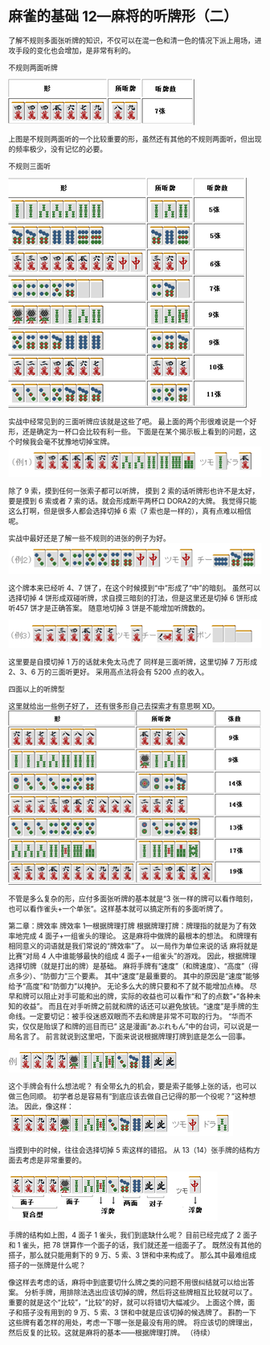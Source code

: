 # 麻雀的基础 12—麻将的听牌形（二）

了解不规则多面张听牌的知识，不仅可以在混一色和清一色的情况下派上用场，进攻手段的变化也会增加，是非常有利的。

 不规则两面听牌

![image](./output/image_page35_11.png)

上图是不规则两面听的一个比较重要的形，虽然还有其他的不规则两面听，但出现的频率极少，没有记忆的必要。

 不规则三面听

![image](./output/image_page36_7.png)

 实战中经常见到的三面听牌应该就是这些了吧。 最上面的两个形很难说是一个好形，还是确定为一杯口会比较有利一些。  下面是在某个揭示板上看到的问题，这个时候我会毫不犹豫地切掉宝牌。
![image](./output/image_page36_8.png)

除了 9 索，摸到任何一张索子都可以听牌， 摸到 2 索的话听牌形也许不是太好，要是摸到 6 索或者 7 索的话。就会形成断平两杯口 DORA2的大牌。  我觉得只能这么打啊，但是很多人都会选择切掉 6 索（7 索也是一样的），真有点难以相信呢。

 实战中最好还是了解一些不规则的进张的例子为好。
![image](./output/image_page36_9.png)

这个牌本来已经听 4、7 饼了，在这个时候摸到“中”形成了“中”的暗刻。 虽然可以选择切掉 4 饼形成双碰听牌，求自摸三暗刻的打法，但是这里还是切掉 6 饼形成听457 饼才是正确答案。 随意地切掉 3 饼是不能增加听牌数的。

![image](./output/image_page37_7.png)

这里要是自摸切掉 1 万的话就未免太马虎了 同样是三面听牌，这里切掉 7 万形成 2、3、6 万的三面听更好。 采用高点法将会有 5200 点的收入。

 四面以上的听牌型

 这里就给出一些例子好了， 还有很多形自己去探索才有意思啊 XD。
![image](./output/image_page37_8.png)

 不管是多么复杂的形，应付多面张听牌的基本就是“3 张一样的牌可以看作暗刻，也可以看作雀头+一个单张“。这样基本就可以搞定所有的多面听牌了。

第二章：牌效率
牌效率 1—根据牌理打牌
根据牌理打牌：牌理指的就是为了有效率地完成 4 面子+一组雀头的理论。 这是麻将中做牌的最根本的想法。 和牌理有相同意义的词语就是我们常说的“牌效率”了。  以一局作为单位来说的话 麻将就是比赛“对局 4 人中谁能够最快的组成 4 面子+一组雀头”的游戏。 因此，根据牌理选择切牌（就是打出的牌）是基础。  麻将手牌有“速度”（和牌速度）、“高度”（得点多少）、“防御力”三个要素。 其中“速度”是最重要的。 其中的原因是“速度”能够给予“高度”和“防御力”以掩护。  无论多么大的牌只要和不了就不能增加点棒。 尽早和牌可以阻止对手可能和出的牌，实际的收益也可以看作“和了的点数”+“各种未知的收益”。  而且在对手听牌之前就和牌的话还可以避免放铳。“速度”是手牌的生命线。一定要切记：被手役迷惑双眼而不去和牌是非常不可取的行为。 “华而不实，仅仅是贻误了和牌的巡目而已” 这是漫画“あぶれもん”中的台词，可以说是一局名言了。 前言就说到这里吧，下面来说说根据牌理打牌到底是怎么一回事。

![image](./output/image_page38_9.png)

这个手牌会有什么想法呢？ 有全带幺九的机会，要是索子能够上张的话，也可以做三色同顺。 初学者总是容易有“到底应该去做自己记得的那一个役呢？”这种想法。  因此，像这样：
![image](./output/image_page38_10.png)

当摸到中的时候，往往会选择切掉 5 索这样的错招。 从 13（14）张手牌的结构方面去考虑是非常重要的。

![image](./output/image_page39_8.png)

 手牌的结构如上图，4 面子 1 雀头，我们到底缺什么呢？ 目前已经完成了 2 面子和 1 雀头，把 78 饼算作一个面子的话，我们就还差一组面子了。 既然没有其他的搭子，那么就只能用剩下的 9 万、5 索、3 饼和中来构成了。 那么其中最难组成搭子的一张牌是什么呢？

 像这样去考虑的话，麻将中到底要切什么牌之类的问题不用很纠结就可以给出答案。 分析手牌，用排除法选出应该切掉的牌，然后将这些牌相互比较就可以了。 重要的就是这个“比较”，“比较”的好，就可以将错切大幅减少。  上面这个牌，面子和搭子没有用到的 9 万、5 索、3 饼和中就是应该切掉的候选牌了。 斟酌一下这些牌有着怎样的用处，考虑一下哪一张是最没有用的牌。 将应该切的牌理出，然后反复的比较。这就是麻将的基本——根据牌理打牌。    （待续）